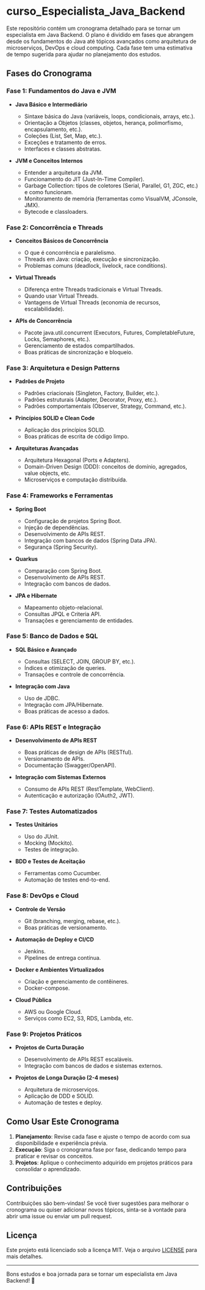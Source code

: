 # curso_Especialista_Java_Backend

Este repositório contém um cronograma detalhado para se tornar um especialista em Java Backend. O plano é dividido em fases que abrangem desde os fundamentos do Java até tópicos avançados como arquitetura de microserviços, DevOps e cloud computing. Cada fase tem uma estimativa de tempo sugerida para ajudar no planejamento dos estudos.

## Fases do Cronograma

### Fase 1: Fundamentos do Java e JVM
- **Java Básico e Intermediário**
  - Sintaxe básica do Java (variáveis, loops, condicionais, arrays, etc.).
  - Orientação a Objetos (classes, objetos, herança, polimorfismo, encapsulamento, etc.).
  - Coleções (List, Set, Map, etc.).
  - Exceções e tratamento de erros.
  - Interfaces e classes abstratas.

- **JVM e Conceitos Internos**
  - Entender a arquitetura da JVM.
  - Funcionamento do JIT (Just-In-Time Compiler).
  - Garbage Collection: tipos de coletores (Serial, Parallel, G1, ZGC, etc.) e como funcionam.
  - Monitoramento de memória (ferramentas como VisualVM, JConsole, JMX).
  - Bytecode e classloaders.

### Fase 2: Concorrência e Threads
- **Conceitos Básicos de Concorrência**
  - O que é concorrência e paralelismo.
  - Threads em Java: criação, execução e sincronização.
  - Problemas comuns (deadlock, livelock, race conditions).

- **Virtual Threads**
  - Diferença entre Threads tradicionais e Virtual Threads.
  - Quando usar Virtual Threads.
  - Vantagens de Virtual Threads (economia de recursos, escalabilidade).

- **APIs de Concorrência**
  - Pacote java.util.concurrent (Executors, Futures, CompletableFuture, Locks, Semaphores, etc.).
  - Gerenciamento de estados compartilhados.
  - Boas práticas de sincronização e bloqueio.

### Fase 3: Arquitetura e Design Patterns
- **Padrões de Projeto**
  - Padrões criacionais (Singleton, Factory, Builder, etc.).
  - Padrões estruturais (Adapter, Decorator, Proxy, etc.).
  - Padrões comportamentais (Observer, Strategy, Command, etc.).

- **Princípios SOLID e Clean Code**
  - Aplicação dos princípios SOLID.
  - Boas práticas de escrita de código limpo.

- **Arquiteturas Avançadas**
  - Arquitetura Hexagonal (Ports e Adapters).
  - Domain-Driven Design (DDD): conceitos de domínio, agregados, value objects, etc.
  - Microserviços e computação distribuída.

### Fase 4: Frameworks e Ferramentas
- **Spring Boot**
  - Configuração de projetos Spring Boot.
  - Injeção de dependências.
  - Desenvolvimento de APIs REST.
  - Integração com bancos de dados (Spring Data JPA).
  - Segurança (Spring Security).

- **Quarkus**
  - Comparação com Spring Boot.
  - Desenvolvimento de APIs REST.
  - Integração com bancos de dados.

- **JPA e Hibernate**
  - Mapeamento objeto-relacional.
  - Consultas JPQL e Criteria API.
  - Transações e gerenciamento de entidades.

### Fase 5: Banco de Dados e SQL
- **SQL Básico e Avançado**
  - Consultas (SELECT, JOIN, GROUP BY, etc.).
  - Índices e otimização de queries.
  - Transações e controle de concorrência.

- **Integração com Java**
  - Uso de JDBC.
  - Integração com JPA/Hibernate.
  - Boas práticas de acesso a dados.

### Fase 6: APIs REST e Integração
- **Desenvolvimento de APIs REST**
  - Boas práticas de design de APIs (RESTful).
  - Versionamento de APIs.
  - Documentação (Swagger/OpenAPI).

- **Integração com Sistemas Externos**
  - Consumo de APIs REST (RestTemplate, WebClient).
  - Autenticação e autorização (OAuth2, JWT).

### Fase 7: Testes Automatizados
- **Testes Unitários**
  - Uso do JUnit.
  - Mocking (Mockito).
  - Testes de integração.

- **BDD e Testes de Aceitação**
  - Ferramentas como Cucumber.
  - Automação de testes end-to-end.

### Fase 8: DevOps e Cloud
- **Controle de Versão**
  - Git (branching, merging, rebase, etc.).
  - Boas práticas de versionamento.

- **Automação de Deploy e CI/CD**
  - Jenkins.
  - Pipelines de entrega contínua.

- **Docker e Ambientes Virtualizados**
  - Criação e gerenciamento de contêineres.
  - Docker-compose.

- **Cloud Pública**
  - AWS ou Google Cloud.
  - Serviços como EC2, S3, RDS, Lambda, etc.

### Fase 9: Projetos Práticos
- **Projetos de Curta Duração**
  - Desenvolvimento de APIs REST escaláveis.
  - Integração com bancos de dados e sistemas externos.

- **Projetos de Longa Duração (2-4 meses)**
  - Arquitetura de microserviços.
  - Aplicação de DDD e SOLID.
  - Automação de testes e deploy.

## Como Usar Este Cronograma

1. **Planejamento**: Revise cada fase e ajuste o tempo de acordo com sua disponibilidade e experiência prévia.
2. **Execução**: Siga o cronograma fase por fase, dedicando tempo para praticar e revisar os conceitos.
3. **Projetos**: Aplique o conhecimento adquirido em projetos práticos para consolidar o aprendizado.

## Contribuições

Contribuições são bem-vindas! Se você tiver sugestões para melhorar o cronograma ou quiser adicionar novos tópicos, sinta-se à vontade para abrir uma issue ou enviar um pull request.

## Licença

Este projeto está licenciado sob a licença MIT. Veja o arquivo [LICENSE](LICENSE) para mais detalhes.

---

Bons estudos e boa jornada para se tornar um especialista em Java Backend! 🚀
